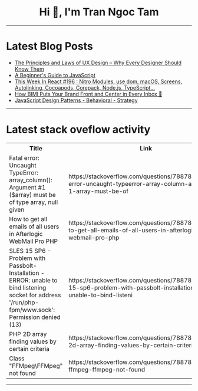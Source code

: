 <h1 align="center">Hi 👋, I'm Tran Ngoc Tam</h1>

---

# Latest Blog Posts 
<!-- BLOG-POST-LIST:START -->
- [The Principles and Laws of UX Design – Why Every Designer Should Know Them](https://dev.to/pepper_square/the-principles-and-laws-of-ux-design-why-every-designer-should-know-them-4afg)
- [A Beginner&#39;s Guide to JavaScript](https://dev.to/code_passion/a-beginners-guide-to-javascript-bk0)
- [This Week In React #196 : Nitro Modules, use dom, macOS, Screens, Autolinking, Cocoapods, Corepack, Node.js, TypeScript...](https://dev.to/sebastienlorber/this-week-in-react-196-nitro-modules-use-dom-macos-screens-autolinking-cocoapods-corepack-nodejs-typescript-46dk)
- [How BIMI Puts Your Brand Front and Center in Every Inbox 📧](https://dev.to/toru/how-bimi-puts-your-brand-front-and-center-in-every-inbox-4042)
- [JavaScript Design Patterns - Behavioral - Strategy](https://dev.to/nhannguyendevjs/javascript-design-patterns-behavioral-strategy-152d)
<!-- BLOG-POST-LIST:END -->

---

# Latest stack oveflow activity
<table>
  <tr><th>Title</th><th>Link</th></tr>
  <!-- STACKOVERFLOW:START --><tr><td>Fatal error: Uncaught TypeError: array_column&lpar;&rpar;: Argument #1 &lpar;$array&rpar; must be of type array, null given</td><td>https://stackoverflow.com/questions/78878640/fatal-error-uncaught-typeerror-array-column-argument-1-array-must-be-of</td></tr><tr><td>How to get all emails of all users in Afterlogic WebMail Pro PHP</td><td>https://stackoverflow.com/questions/78878584/how-to-get-all-emails-of-all-users-in-afterlogic-webmail-pro-php</td></tr><tr><td>SLES 15 SP6 - Problem with Passbolt-Installation - ERROR: unable to bind listening socket for address &#39;/run/php-fpm/www.sock&#39;: Permission denied &lpar;13&rpar;</td><td>https://stackoverflow.com/questions/78878393/sles-15-sp6-problem-with-passbolt-installation-error-unable-to-bind-listeni</td></tr><tr><td>PHP 2D array finding values by certain criteria</td><td>https://stackoverflow.com/questions/78878387/php-2d-array-finding-values-by-certain-criteria</td></tr><tr><td>Class &quot;FFMpeg\FFMpeg&quot; not found</td><td>https://stackoverflow.com/questions/78878196/class-ffmpeg-ffmpeg-not-found</td></tr><!-- STACKOVERFLOW:END -->
</table>

---


